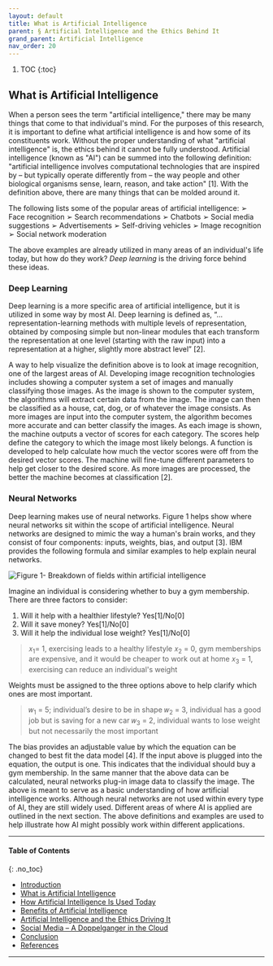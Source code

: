 ```yaml
---
layout: default
title: What is Artificial Intelligence 
parent: § Artificial Intelligence and the Ethics Behind It  
grand_parent: Artificial Intelligence 
nav_order: 20 
---
```

<style>
.dont-break-out {
  /* These are technically the same, but use both */
  overflow-wrap: break-word;
  word-wrap: break-word;

     -ms-word-break: break-all;
  /* This is the dangerous one in WebKit, as it breaks things wherever */
  word-break: break-all;
  /* Instead use this non-standard one: */
  word-break: break-word;
}

.youtube-container {
    position: relative;
    width: 100%;
    height: 0;
    padding-bottom: 56.25%;
}
.youtube-video {
    position: absolute;
    top: 0;
    left: 0;
    width: 100%;
    height: 100%;
}

</style>

<div class="dont-break-out" markdown="1">

1. TOC
{:toc}

## What is Artificial Intelligence
When a person sees the term "artificial intelligence," there may be many things that come to that individual's mind. For the purposes of this research, it is important to define what artificial intelligence is and how some of its constituents work. Without the proper understanding of what "artificial intelligence" is, the ethics behind it cannot be fully understood. Artificial intelligence (known as "AI") can be summed into the following definition: "artificial intelligence involves computational technologies that are inspired by – but typically operate differently from – the way people and other biological organisms sense, learn, reason, and take action" [1]. With the definition above, there are many things that can be molded around it.

The following lists some of the popular areas of artificial intelligence:
➢ Face recognition
➢ Search recommendations
➢ Chatbots
➢ Social media suggestions
➢ Advertisements
➢ Self-driving vehicles
➢ Image recognition
➢ Social network moderation

The above examples are already utilized in many areas of an individual's life today, but how do they work? *Deep learning* is the driving force behind these ideas.

### Deep Learning
Deep learning is a more specific area of artificial intelligence, but it is utilized in some way by most AI. Deep learning is defined as, “…representation-learning methods with multiple levels of representation, obtained by composing simple but non-linear modules that each transform the representation at one level (starting with the raw input) into a representation at a higher, slightly more abstract level” [2].

A way to help visualize the definition above is to look at image recognition, one of the largest areas of AI. Developing image recognition technologies includes showing a computer system a set of images and manually classifying those images. As the image is shown to the computer system, the algorithms will extract certain data from the image. The image can then be classified as a house, cat, dog, or of whatever the image consists. As more images are input into the computer system, the algorithm becomes more accurate and can better classify the images. As each image is shown, the machine outputs a vector of scores for each category. The scores help define the category to which the image most likely belongs. A function is developed to help calculate how much the vector scores were off from the desired vector scores. The machine will fine-tune different parameters to help get closer to the desired score. As more images are processed, the better the machine becomes at classification [2].

### Neural Networks
Deep learning makes use of neural networks. Figure 1 helps show where neural networks sit within the scope of artificial intelligence. Neural networks are designed to mimic the way a human's brain works, and they consist of four components: inputs, weights, bias, and output [3]. IBM provides the following formula and similar examples to help explain neural networks.

![Figure 1- Breakdown of fields within artificial intelligence](https://statics.bsafes.com/images/papers/artificial-intelligence-and-the-ethics-behind-it-fig-1.png)

Imagine an individual is considering whether to buy a gym membership. There are three factors to consider: 

1. Will it help with a healthier lifestyle? Yes[1]/No[0]
1. Will it save money? Yes[1]/No[0]
1. Will it help the individual lose weight? Yes[1]/No[0]

>𝑥<sub>1</sub>= 1, exercising leads to a healthy lifestyle
>𝑥<sub>2</sub> = 0, gym memberships are expensive, and it would be cheaper to work out at home
>𝑥<sub>3</sub> = 1, exercising can reduce an individual's weight

Weights must be assigned to the three options above to help clarify which ones are most important.

>𝑤<sub>1</sub> = 5; individual’s desire to be in shape
>𝑤<sub>2</sub> = 3, individual has a good job but is saving for a new car
>𝑤<sub>3</sub> = 2, individual wants to lose weight but not necessarily the most important 

The bias provides an adjustable value by which the equation can be changed to best fit the data model [4]. If the input above is plugged into the equation, the output is one. This indicates that the individual should buy a gym membership. In the same manner that the above data can be calculated, neural networks plug-in image data to classify the image. The above is meant to serve as a basic understanding of how artificial intelligence works. Although neural networks are not used within every type of AI, they are still widely used. Different areas of where AI is applied are outlined in the next section. The above definitions and examples are used to help illustrate how AI might possibly work within different applications.

***

#### Table of Contents
{: .no_toc}

<ul><li> <a href="/docs/ai/artificial-intelligence-and-the-ethics-behind-it-1/">Introduction</a></li><li> <a href="/docs/ai/artificial-intelligence-and-the-ethics-behind-it-2/">What is Artificial Intelligence</a></li><li> <a href="/docs/ai/artificial-intelligence-and-the-ethics-behind-it-3/">How Artificial Intelligence Is Used Today</a></li><li> <a href="/docs/ai/artificial-intelligence-and-the-ethics-behind-it-4/">Benefits of Artificial Intelligence</a></li><li> <a href="/docs/ai/artificial-intelligence-and-the-ethics-behind-it-5/">Artificial Intelligence and the Ethics Driving It</a></li><li> <a href="/docs/ai/artificial-intelligence-and-the-ethics-behind-it-6/">Social Media – A Doppelganger in the Cloud</a></li><li> <a href="/docs/ai/artificial-intelligence-and-the-ethics-behind-it-7/">Conclusion</a></li><li> <a href="/docs/ai/artificial-intelligence-and-the-ethics-behind-it-8/">References</a></li></ul>

***

</div>
